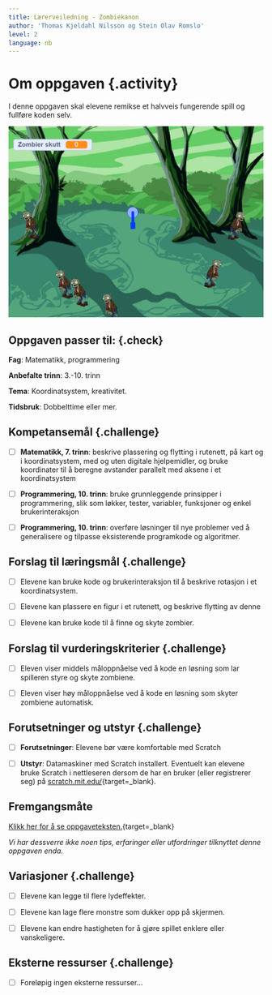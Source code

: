 ```yaml
---
title: Lærerveiledning - Zombiekanon
author: 'Thomas Kjeldahl Nilsson og Stein Olav Romslo'
level: 2
language: nb
---
```



# Om oppgaven {.activity}

I denne oppgaven skal elevene remikse et halvveis fungerende spill og fullføre
koden selv.

![Illustrasjon av et ferdig zombiekanon-spill](zombiekanon.png)

## Oppgaven passer til: {.check}

 __Fag__: Matematikk, programmering

__Anbefalte trinn__: 3.-10. trinn

__Tema__: Koordinatsystem, kreativitet.

__Tidsbruk__: Dobbelttime eller mer.

## Kompetansemål {.challenge}

- [ ] __Matematikk, 7. trinn__: beskrive plassering og flytting i rutenett, på
      kart og i koordinatsystem, med og uten digitale hjelpemidler, og bruke
      koordinater til å beregne avstander parallelt med aksene i et
      koordinatsystem

- [ ] __Programmering, 10. trinn__: bruke grunnleggende prinsipper i
      programmering, slik som løkker, tester, variabler, funksjoner og enkel
      brukerinteraksjon

- [ ] __Programmering, 10. trinn__: overføre løsninger til nye problemer ved å
      generalisere og tilpasse eksisterende programkode og algoritmer.

## Forslag til læringsmål {.challenge}

- [ ] Elevene kan bruke kode og brukerinteraksjon til å beskrive rotasjon i et
  koordinatsystem.

- [ ] Elevene kan plassere en figur i et rutenett, og beskrive flytting av denne

- [ ] Elevene kan bruke kode til å finne og skyte zombier.

## Forslag til vurderingskriterier {.challenge}

- [ ] Eleven viser middels måloppnåelse ved å kode en løsning som lar spilleren
  styre og skyte zombiene.

- [ ] Eleven viser høy måloppnåelse ved å kode en løsning som skyter zombiene
  automatisk.

## Forutsetninger og utstyr {.challenge}

- [ ] __Forutsetninger__: Elevene bør være komfortable med Scratch

- [ ] __Utstyr__: Datamaskiner med Scratch installert. Eventuelt kan elevene
      bruke Scratch i nettleseren dersom de har en bruker (eller registrerer
      seg) på [scratch.mit.edu/](http://scratch.mit.edu/){target=_blank}.

## Fremgangsmåte

[Klikk her for å se
oppgaveteksten.](../zombiekanon/zombiekanon.html){target=_blank}

_Vi har dessverre ikke noen tips, erfaringer eller utfordringer tilknyttet denne
oppgaven enda._

## Variasjoner {.challenge}

- [ ] Elevene kan legge til flere lydeffekter.

- [ ] Elevene kan lage flere monstre som dukker opp på skjermen.

- [ ] Elevene kan endre hastigheten for å gjøre spillet enklere eller
  vanskeligere.

## Eksterne ressurser {.challenge}

- [ ] Foreløpig ingen eksterne ressurser...

